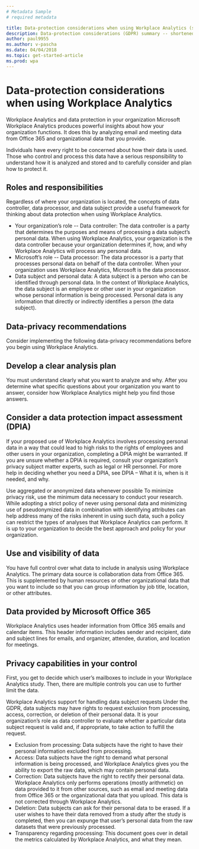 ```yaml
---
# Metadata Sample
# required metadata

title: Data-protection considerations when using Workplace Analytics (short) 
description: Data-protection considerations (GDPR) summary -- shortened version
author: paul9955
ms.author: v-pascha
ms.date: 04/04/2018
ms.topic: get-started-article
ms.prod: wpa
---
```


# Data-protection considerations when using Workplace Analytics 

Workplace Analytics and data protection in your organization
Microsoft Workplace Analytics produces powerful insights about how your organization functions. It does this by analyzing email and meeting data from Office 365 and organizational data that you provide. 

Individuals have every right to be concerned about how their data is used. Those who control and process this data have a serious responsibility to understand how it is analyzed and stored and to carefully consider and plan how to protect it.  

## Roles and responsibilities

Regardless of where your organization is located, the concepts of data controller, data processor, and data subject provide a useful framework for thinking about data protection when using Workplace Analytics.

 * Your organization’s role -- Data controller: The data controller is a party that determines the purposes and means of processing a data subject’s personal data. When using Workplace Analytics, your organization is the data controller because your organization determines if, how, and why Workplace Analytics will process any personal data.
 * Microsoft’s role -- Data processor: The data processor is a party that processes personal data on behalf of the data controller. When your organization uses Workplace Analytics, Microsoft is the data processor. 
 * Data subject and personal data: A data subject is a person who can be identified through personal data. In the context of Workplace Analytics, the data subject is an employee or other user in your organization whose personal information is being processed. Personal data is any information that directly or indirectly identifies a person (the data subject).

## Data-privacy recommendations

Consider implementing the following data-privacy recommendations before you begin using Workplace Analytics.

## Develop a clear analysis plan

You must understand clearly what you want to analyze and why. After you determine what specific questions about your organization you want to answer, consider how Workplace Analytics might help you find those answers.

## Consider a data protection impact assessment (DPIA)

If your proposed use of Workplace Analytics involves processing personal data in a way that could lead to high risks to the rights of employees and other users in your organization, completing a DPIA might be warranted. If you are unsure whether a DPIA is required, consult your organization’s privacy subject matter experts, such as legal or HR personnel. For more help in deciding whether you need a DPIA, see DPIA – What it is, when is it needed, and why. 

Use aggregated or anonymized data whenever possible
To minimize privacy risk, use the minimum data necessary to conduct your research. While adopting a strict policy of never using personal data and minimizing use of pseudonymized data in combination with identifying attributes can help address many of the risks inherent in using such data, such a policy can restrict the types of analyses that Workplace Analytics can perform. It is up to your organization to decide the best approach and policy for your organization.

## Use and visibility of data

You have full control over what data to include in analysis using Workplace Analytics. The primary data source is collaboration data from Office 365. This is supplemented by human resources or other organizational data that you want to include so that you can group information by job title, location, or other attributes.

## Data provided by Microsoft Office 365

Workplace Analytics uses header information from Office 365 emails and calendar items. This header information includes sender and recipient, date and subject lines for emails, and organizer, attendee, duration, and location for meetings.

## Privacy capabilities in your control

First, you get to decide which user’s mailboxes to include in your Workplace Analytics study. Then, there are multiple controls you can use to further limit the data. 

Workplace Analytics support for handling data subject requests
Under the GDPR, data subjects may have rights to request exclusion from processing, access, correction, or deletion of their personal data. It is your organization’s role as data controller to evaluate whether a particular data subject request is valid and, if appropriate, to take action to fulfill the request. 

 * Exclusion from processing: Data subjects have the right to have their personal information excluded from processing.
 * Access: Data subjects have the right to demand what personal information is being processed, and Workplace Analytics gives you the ability to export the raw data, which may contain personal data.
 * Correction: Data subjects have the right to rectify their personal data. Workplace Analytics only performs operations (mostly arithmetic) on data provided to it from other sources, such as email and meeting data from Office 365 or the organizational data that you upload. This data is not corrected through Workplace Analytics.
 * Deletion: Data subjects can ask for their personal data to be erased. If a user wishes to have their data removed from a study after the study is completed, then you can expunge that user’s personal data from the raw datasets that were previously processed.
 * Transparency regarding processing: This document goes over in detail the metrics calculated by Workplace Analytics, and what they mean.  



